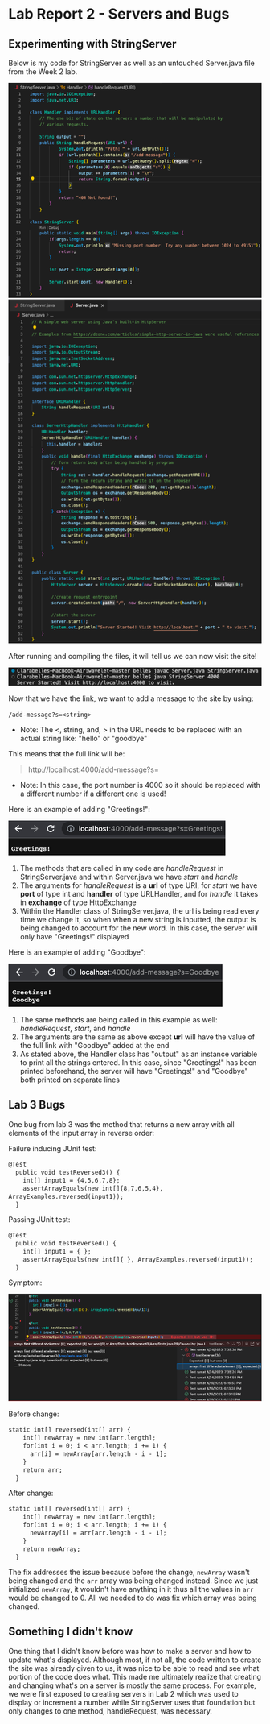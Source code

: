 # Lab Report 2 - Servers and Bugs
## Experimenting with StringServer
Below is my code for StringServer as well as an untouched Server.java file from the Week 2 lab.

![Image](StringServer-pic.png) ![Image](Server-pic.png)

After running and compiling the files, it will tell us we can now visit the site!

![Image](Running-server.png)


Now that we have the link, we want to add a message to the site by using:

`/add-message?s=<string>`
  
* Note: The <, string, and, > in the URL needs to be replaced with an actual string like: "hello" or "goodbye"
  
This means that the full link will be:
> http://localhost:4000/add-message?s=<string>

* Note: In this case, the port number is 4000 so it should be replaced with a different number if a different one is used!
  
  
Here is an example of adding "Greetings!":

![Image](Greetings-pic.png)
  
1. The methods that are called in my code are *handleRequest* in StringServer.java and within Server.java we have *start* and *handle*
2. The arguments for *handleRequest* is a **url** of type URI, for *start* we have **port** of type int and **handler** of type URLHandler, and for *handle* it takes in **exchange** of type HttpExchange
3. Within the Handler class of StringServer.java, the url is being read every time we change it, so when when a new string is inputted, the output is being changed to account for the new word. In this case, the server will only have "Greetings!" displayed
  
Here is an example of adding "Goodbye":
  
  
![Image](Goodbye-pic.png)
  
1. The same methods are being called in this example as well: *handleRequest*, *start*, and *handle*
2. The arguments are the same as above except **url** will have the value of the full link with "Goodbye" added at the end
3. As stated above, the Handler class has "output" as an instance variable to print all the strings entered. In this case, since "Greetings!" has been printed beforehand, the server will have "Greetings!" and "Goodbye" both printed on separate lines

## Lab 3 Bugs
One bug from lab 3 was the method that returns a new array with all elements of the input array in reverse order:
  
Failure inducing JUnit test:

```
@Test
  public void testReversed3() {
    int[] input1 = {4,5,6,7,8};
    assertArrayEquals(new int[]{8,7,6,5,4}, ArrayExamples.reversed(input1));
  }
```
  
Passing JUnit test:
  
```
@Test
  public void testReversed() {
    int[] input1 = { };
    assertArrayEquals(new int[]{ }, ArrayExamples.reversed(input1));
  }
```

Symptom:
  
![Image](Symptom-pic.png)
  
  
Before change:
  
```
static int[] reversed(int[] arr) {
    int[] newArray = new int[arr.length];
    for(int i = 0; i < arr.length; i += 1) {
      arr[i] = newArray[arr.length - i - 1];
    }
    return arr;
  }
```

After change:
  
```
static int[] reversed(int[] arr) {
    int[] newArray = new int[arr.length];
    for(int i = 0; i < arr.length; i += 1) {
      newArray[i] = arr[arr.length - i - 1];
    }
    return newArray;
  }
```

The fix addresses the issue because before the change, `newArray` wasn't being changed and the `arr` array was being changed instead. Since we just initialized `newArray`, it wouldn't have anything in it thus all the values in `arr` would be changed to 0. All we needed to do was fix which array was being changed.
  
## Something I didn't know
One thing that I didn't know before was how to make a server and how to update what's displayed. Although most, if not all, the code written to create the site was already given to us, it was nice to be able to read and see what portion of the code does what. This made me ultimately realize that creating and changing what's on a server is mostly the same process. For example, we were first exposed to creating servers in Lab 2 which was used to display or increment a number while StringServer uses that foundation but only changes to one method, handleRequest, was necessary.

  
